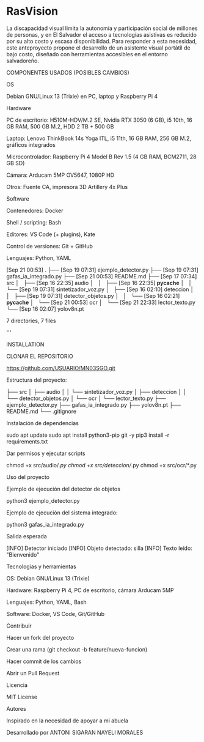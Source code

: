 
#  RasVision

La discapacidad visual limita la autonomía y participación social de millones de personas, y en El Salvador el acceso a tecnologías asistivas es reducido por su alto costo y escasa disponibilidad. Para responder a esta necesidad, este anteproyecto propone el desarrollo de un asistente visual portátil de bajo costo, diseñado con herramientas accesibles en el entorno salvadoreño.

COMPONENTES USADOS (POSIBLES CAMBIOS)

OS

Debian GNU/Linux 13 (Trixie) en PC, laptop y Raspberry Pi 4

Hardware

PC de escritorio: H510M-HDV/M.2 SE, Nvidia RTX 3050 (6 GB), i5 10th, 16 GB RAM, 500 GB M.2, HDD 2 TB + 500 GB

Laptop: Lenovo ThinkBook 14s Yoga ITL, i5 11th, 16 GB RAM, 256 GB M.2, gráficos integrados

Microcontrolador: Raspberry Pi 4 Model B Rev 1.5 (4 GB RAM, BCM2711, 28 GB SD)

Cámara: Arducam 5MP OV5647, 1080P HD

Otros: Fuente CA, impresora 3D Artillery 4x Plus

Software

Contenedores: Docker

Shell / scripting: Bash

Editores: VS Code (+ plugins), Kate

Control de versiones: Git + GitHub

Lenguajes: Python, YAML



[Sep 21 00:53]  .
├── [Sep 19 07:31]  ejemplo_detector.py
├── [Sep 19 07:31]  gafas_ia_integrado.py
├── [Sep 21 00:53]  README.md
├── [Sep 17 07:34]  src
│   ├── [Sep 16 22:35]  audio
│   │   ├── [Sep 16 22:35]  __pycache__
│   │   └── [Sep 19 07:31]  sintetizador_voz.py
│   ├── [Sep 16 02:10]  deteccion
│   │   ├── [Sep 19 07:31]  detector_objetos.py
│   │   └── [Sep 16 02:21]  __pycache__
│   └── [Sep 21 00:53]  ocr
│       └── [Sep 21 22:33]  lector_texto.py
└── [Sep 16 02:07]  yolov8n.pt

7 directories, 7 files

'''

INSTALLATION

CLONAR EL REPOSITORIO

https://github.com/USUARIO/MN03SGO.git


Estructura del proyecto:

├── src
│   ├── audio
│   │   └── sintetizador_voz.py
│   ├── deteccion
│   │   └── detector_objetos.py
│   └── ocr
│       └── lector_texto.py
├── ejemplo_detector.py
├── gafas_ia_integrado.py
├── yolov8n.pt
├── README.md
└── .gitignore


Instalación de dependencias

sudo apt update
sudo apt install python3-pip git -y
pip3 install -r requirements.txt

Dar permisos y ejecutar scripts

chmod +x src/audio/*.py
chmod +x src/deteccion/*.py
chmod +x src/ocr/*.py

Uso del proyecto

Ejemplo de ejecución del detector de objetos

python3 ejemplo_detector.py

Ejemplo de ejecución del sistema integrado:

python3 gafas_ia_integrado.py

Salida esperada

[INFO] Detector iniciado
[INFO] Objeto detectado: silla
[INFO] Texto leído: "Bienvenido"

Tecnologías y herramientas

OS: Debian GNU/Linux 13 (Trixie)

Hardware: Raspberry Pi 4, PC de escritorio, cámara Arducam 5MP

Lenguajes: Python, YAML, Bash

Software: Docker, VS Code, Git/GitHub

Contribuir

Hacer un fork del proyecto

Crear una rama (git checkout -b feature/nueva-funcion)

Hacer commit de los cambios

Abrir un Pull Request

Licencia

MIT License

Autores

Inspirado en la necesidad de apoyar a mi abuela

Desarrollado por ANTONI SIGARAN 
                 NAYELI MORALES
